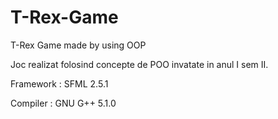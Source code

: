 # T-Rex-Game
T-Rex Game made by using OOP

Joc realizat folosind concepte de POO invatate in anul I sem II.

Framework : SFML 2.5.1

Compiler : GNU G++ 5.1.0
